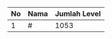 | No | Nama            | Jumlah Level |
|----|-----------------|--------------|
| 1  | #    |    1053        |
